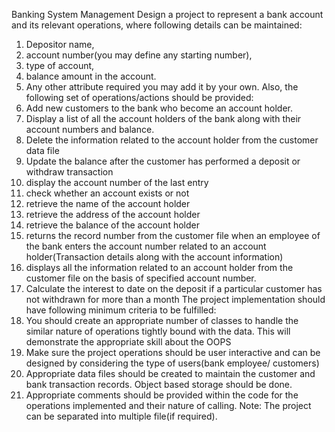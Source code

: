 Banking System Management 
Design a project to represent a bank account and its relevant operations, where following details can be maintained: 
1. Depositor name, 
2. account number(you may define any starting number), 
3. type of account, 
4. balance amount in the account. 
5. Any other attribute required you may add it by your own. 
Also, the following set of operations/actions should be provided: 
1. Add new customers to the bank who become an account holder. 
2. Display a list of all the account holders of the bank along with their account numbers and balance. 
3. Delete the information related to the account holder from the customer data file 
4. Update the balance after the customer has performed a deposit or withdraw transaction 
5. display the account number of the last entry 
6. check whether an account exists or not 
7. retrieve the name of the account holder 
8. retrieve the address of the account holder 
9. retrieve the balance of the account holder 
10. returns the record number from the customer file when an employee of the bank enters the account number related to an account holder(Transaction details along with the account information) 
11. displays all the information related to an account holder from the customer file on the basis of specified account number. 
12. Calculate the interest to date on the deposit if a particular customer has not withdrawn for more than a month 
The project implementation should have following minimum criteria to be fulfilled:
1. You should create an appropriate number of classes to handle the similar nature of operations tightly bound with the data. This will demonstrate the appropriate skill about the OOPS 
2. Make sure the project operations should be user interactive and can be designed by considering the type of users(bank employee/ customers) 
3. Appropriate data files should be created to maintain the customer and bank transaction records. Object based storage should be done. 
4. Appropriate comments should be provided within the code for the operations implemented and their nature of calling. 
Note: The project can be separated into multiple file(if required).
